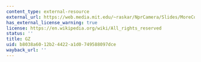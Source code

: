 ```yaml
---
content_type: external-resource
external_url: https://web.media.mit.edu/~raskar/NprCamera/Slides/MoreCode/NPRCameraSrc.tar.gz
has_external_license_warning: true
license: https://en.wikipedia.org/wiki/All_rights_reserved
status: ''
title: GZ
uid: b8038a60-12b2-4422-a1d0-749588097dce
wayback_url: ''
---
```

